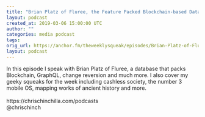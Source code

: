 ```yaml
---
title: "Brian Platz of Fluree, the Feature Packed Blockchain-based Database"
layout: podcast
created_at: 2019-03-06 15:00:00 UTC
author: ""
categories: media podcast
tags:
orig_url: https://anchor.fm/theweeklysqueak/episodes/Brian-Platz-of-Fluree--the-Feature-Packed-Blockchain-based-Database-e3crt8
layout: podcast
---
```

<p>In this episode I speak with Brian Platz of Fluree, a database that packs Blockchain, GraphQL, change reversion and much more. I also cover my geeky squeaks for the week including cashless society, the number 3 mobile OS, mapping works of ancient history and more.<br>
<br>
https://chrischinchilla.com/podcasts<br>
@chrischinch</p>